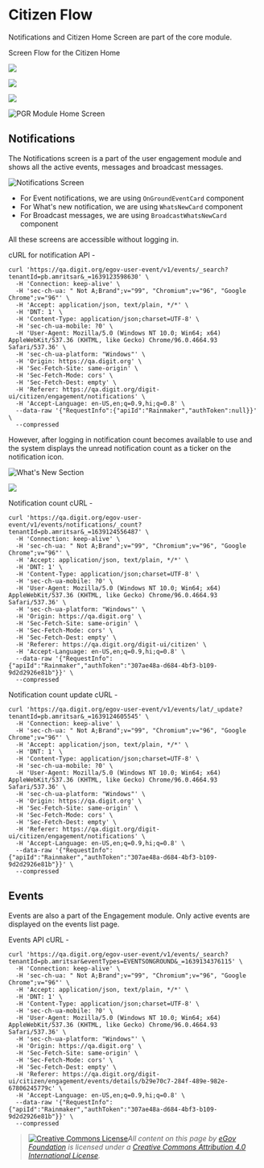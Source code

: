 # Citizen Flow

Notifications and Citizen Home Screen are part of the core module.

Screen Flow for the Citizen Home

![](../../../.gitbook/assets/image-20211210-054617.png)

![](../../../.gitbook/assets/image-20211210-054628.png)

![](../../../.gitbook/assets/image-20211210-054642.png)

![PGR Module Home Screen](../../../.gitbook/assets/image-20211210-054658.png)

## Notifications <a href="#notifications" id="notifications"></a>

The Notifications screen is a part of the user engagement module and shows all the active events, messages and broadcast messages.

![Notifications Screen](../../../.gitbook/assets/image-20211210-054818.png)

* For Event notifications, we are using `OnGroundEventCard` component
* For What's new notification, we are using `WhatsNewCard` component
* For Broadcast messages, we are using `BroadcastWhatsNewCard` component

All these screens are accessible without logging in.

cURL for notification API -

```
curl 'https://qa.digit.org/egov-user-event/v1/events/_search?tenantId=pb.amritsar&_=1639123598630' \
  -H 'Connection: keep-alive' \
  -H 'sec-ch-ua: " Not A;Brand";v="99", "Chromium";v="96", "Google Chrome";v="96"' \
  -H 'Accept: application/json, text/plain, */*' \
  -H 'DNT: 1' \
  -H 'Content-Type: application/json;charset=UTF-8' \
  -H 'sec-ch-ua-mobile: ?0' \
  -H 'User-Agent: Mozilla/5.0 (Windows NT 10.0; Win64; x64) AppleWebKit/537.36 (KHTML, like Gecko) Chrome/96.0.4664.93 Safari/537.36' \
  -H 'sec-ch-ua-platform: "Windows"' \
  -H 'Origin: https://qa.digit.org' \
  -H 'Sec-Fetch-Site: same-origin' \
  -H 'Sec-Fetch-Mode: cors' \
  -H 'Sec-Fetch-Dest: empty' \
  -H 'Referer: https://qa.digit.org/digit-ui/citizen/engagement/notifications' \
  -H 'Accept-Language: en-US,en;q=0.9,hi;q=0.8' \
  --data-raw '{"RequestInfo":{"apiId":"Rainmaker","authToken":null}}' \
  --compressed

```

However, after logging in notification count becomes available to use and the system displays the unread notification count as a ticker on the notification icon.

![What's New Section](../../../.gitbook/assets/image-20211210-091437.png)

![](../../../.gitbook/assets/image-20211210-081252.png)

Notification count cURL -

```
curl 'https://qa.digit.org/egov-user-event/v1/events/notifications/_count?tenantId=pb.amritsar&_=1639124556487' \
  -H 'Connection: keep-alive' \
  -H 'sec-ch-ua: " Not A;Brand";v="99", "Chromium";v="96", "Google Chrome";v="96"' \
  -H 'Accept: application/json, text/plain, */*' \
  -H 'DNT: 1' \
  -H 'Content-Type: application/json;charset=UTF-8' \
  -H 'sec-ch-ua-mobile: ?0' \
  -H 'User-Agent: Mozilla/5.0 (Windows NT 10.0; Win64; x64) AppleWebKit/537.36 (KHTML, like Gecko) Chrome/96.0.4664.93 Safari/537.36' \
  -H 'sec-ch-ua-platform: "Windows"' \
  -H 'Origin: https://qa.digit.org' \
  -H 'Sec-Fetch-Site: same-origin' \
  -H 'Sec-Fetch-Mode: cors' \
  -H 'Sec-Fetch-Dest: empty' \
  -H 'Referer: https://qa.digit.org/digit-ui/citizen' \
  -H 'Accept-Language: en-US,en;q=0.9,hi;q=0.8' \
  --data-raw '{"RequestInfo":{"apiId":"Rainmaker","authToken":"307ae48a-d684-4bf3-b109-9d2d2926e81b"}}' \
  --compressed

```

Notification count update cURL -

```
curl 'https://qa.digit.org/egov-user-event/v1/events/lat/_update?tenantId=pb.amritsar&_=1639124605545' \
  -H 'Connection: keep-alive' \
  -H 'sec-ch-ua: " Not A;Brand";v="99", "Chromium";v="96", "Google Chrome";v="96"' \
  -H 'Accept: application/json, text/plain, */*' \
  -H 'DNT: 1' \
  -H 'Content-Type: application/json;charset=UTF-8' \
  -H 'sec-ch-ua-mobile: ?0' \
  -H 'User-Agent: Mozilla/5.0 (Windows NT 10.0; Win64; x64) AppleWebKit/537.36 (KHTML, like Gecko) Chrome/96.0.4664.93 Safari/537.36' \
  -H 'sec-ch-ua-platform: "Windows"' \
  -H 'Origin: https://qa.digit.org' \
  -H 'Sec-Fetch-Site: same-origin' \
  -H 'Sec-Fetch-Mode: cors' \
  -H 'Sec-Fetch-Dest: empty' \
  -H 'Referer: https://qa.digit.org/digit-ui/citizen/engagement/notifications' \
  -H 'Accept-Language: en-US,en;q=0.9,hi;q=0.8' \
  --data-raw '{"RequestInfo":{"apiId":"Rainmaker","authToken":"307ae48a-d684-4bf3-b109-9d2d2926e81b"}}' \
  --compressed

```

## Events <a href="#events" id="events"></a>

Events are also a part of the Engagement module. Only active events are displayed on the events list page.

Events API cURL -

```
curl 'https://qa.digit.org/egov-user-event/v1/events/_search?tenantId=pb.amritsar&eventTypes=EVENTSONGROUND&_=1639134376115' \
  -H 'Connection: keep-alive' \
  -H 'sec-ch-ua: " Not A;Brand";v="99", "Chromium";v="96", "Google Chrome";v="96"' \
  -H 'Accept: application/json, text/plain, */*' \
  -H 'DNT: 1' \
  -H 'Content-Type: application/json;charset=UTF-8' \
  -H 'sec-ch-ua-mobile: ?0' \
  -H 'User-Agent: Mozilla/5.0 (Windows NT 10.0; Win64; x64) AppleWebKit/537.36 (KHTML, like Gecko) Chrome/96.0.4664.93 Safari/537.36' \
  -H 'sec-ch-ua-platform: "Windows"' \
  -H 'Origin: https://qa.digit.org' \
  -H 'Sec-Fetch-Site: same-origin' \
  -H 'Sec-Fetch-Mode: cors' \
  -H 'Sec-Fetch-Dest: empty' \
  -H 'Referer: https://qa.digit.org/digit-ui/citizen/engagement/events/details/b29e70c7-284f-489e-982e-67806245779c' \
  -H 'Accept-Language: en-US,en;q=0.9,hi;q=0.8' \
  --data-raw '{"RequestInfo":{"apiId":"Rainmaker","authToken":"307ae48a-d684-4bf3-b109-9d2d2926e81b"}}' \
  --compressed

```

&#x20;

> [![Creative Commons License](https://i.creativecommons.org/l/by/4.0/80x15.png)_​_](http://creativecommons.org/licenses/by/4.0/)_All content on this page by_ [_eGov Foundation_](https://egov.org.in/) _is licensed under a_ [_Creative Commons Attribution 4.0 International License_](http://creativecommons.org/licenses/by/4.0/)_._
